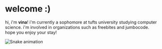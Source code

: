 <h1> welcome :) </h1>

hi, i'm **vina**! i'm currently a sophomore at tufts university studying computer science. i'm involved in organizations such as freebites and jumbocode. hope you enjoy your stay!

<img src="https://raw.githubusercontent.com/vle04/vle04/output/snake.svg" alt="Snake animation" />
<!---
vle04/vle04 is a ✨ special ✨ repository because its `README.md` (this file) appears on your GitHub profile.
You can click the Preview link to take a look at your changes.
--->
